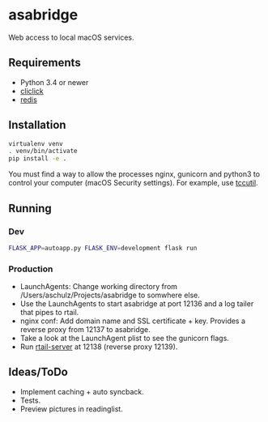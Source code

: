 # asabridge

Web access to local macOS services.

## Requirements

- Python 3.4 or newer
- [cliclick](https://www.bluem.net/de/projekte/cliclick/ "cliclick")
- [redis](https://redis.io "redis")

## Installation

```bash
virtualenv venv
. venv/bin/activate
pip install -e .
```

You must find a way to allow the processes nginx, gunicorn and python3 to control your computer (macOS Security settings).
For example, use [tccutil](https://github.com/jacobsalmela/tccutil "tccutil").

## Running

### Dev

```bash
FLASK_APP=autoapp.py FLASK_ENV=development flask run
```

### Production

- LaunchAgents: Change working directory from /Users/aschulz/Projects/asabridge to somwhere else.
- Use the LaunchAgents to start asabridge at port 12136 and a log tailer that pipes to rtail.
- nginx conf: Add domain name and SSL certificate + key. Provides a reverse proxy from 12137 to asabridge.
- Take a look at the LaunchAgent plist to see the gunicorn flags.
- Run [rtail-server](https://github.com/Longhanks/rtail-server "rtail-server") at 12138 (reverse proxy 12139).

## Ideas/ToDo

- Implement caching + auto syncback.
- Tests.
- Preview pictures in readinglist.
